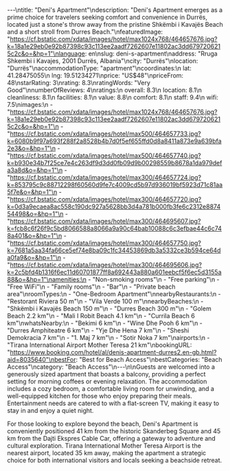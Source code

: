 ---\ntitle: "Deni's Apartment"\ndescription: "Deni's Apartment emerges as a prime choice for travelers seeking comfort and convenience in Durrës, located just a stone's throw away from the pristine Shkëmbi i Kavajës Beach and a short stroll from Durres Beach."\nfeaturedImage: "https://cf.bstatic.com/xdata/images/hotel/max1024x768/464657676.jpg?k=18a1e29eb0e92b87398c93c113ee2aadf7262607e11802ac3dd6797206215c2c&o=&hp=1"\nlanguage: en\nslug: deni-s-apartment\naddress: "Rruga Shkembi i Kavajes, 2001 Durrës, Albania"\ncity: "Durrës"\nlocation: "Durrës"\naccommodationType: "apartment"\ncoordinates:\n  lat: 41.28475055\n  lng: 19.51234271\nprice: "US$48"\npriceFrom: 48\nstarRating: 3\nrating: 8.3\nratingWords: "Very Good"\nnumberOfReviews: 4\nratings:\n  overall: 8.3\n  location: 8.1\n  cleanliness: 8.1\n  facilities: 8.1\n  value: 8.8\n  comfort: 8.1\n  staff: 9.4\n  wifi: 7.5\nimages:\n  - "https://cf.bstatic.com/xdata/images/hotel/max1024x768/464657676.jpg?k=18a1e29eb0e92b87398c93c113ee2aadf7262607e11802ac3dd6797206215c2c&o=&hp=1"\n  - "https://cf.bstatic.com/xdata/images/hotel/max500/464657733.jpg?k=6080b9f97a693f288f2a8528b4b7d0f5ef655ffd0d8a8411a873e9a639bfa2e3&o=&hp=1"\n  - "https://cf.bstatic.com/xdata/images/hotel/max500/464657740.jpg?k=b930e34b7f25ce7e4c263df9d3dd0fb09d9b00298559b8678a1da979defa3a8d&o=&hp=1"\n  - "https://cf.bstatic.com/xdata/images/hotel/max300/464657724.jpg?k=853795c9c88712298f60560d9fe7c4009cd5b97d936019bf5923d71c81aa5f7e&o=&hp=1"\n  - "https://cf.bstatic.com/xdata/images/hotel/max300/464657720.jpg?k=0d3a9ecaea8ac558c190dc927a5628bb3d4a781b000fb3fe6c2312e887454498&o=&hp=1"\n  - "https://cf.bstatic.com/xdata/images/hotel/max300/464695607.jpg?k=fcb8c6f26f9c5bd8066588a8066a9a90c64bab10088c6c3efbae44c6c748a401&o=&hp=1"\n  - "https://cf.bstatic.com/xdata/images/hotel/max300/464657750.jpg?k=7681a5aa34fa66ce5ef74e8ba09c1fc34453869db3a5332ce3b594ce64da0fa9&o=&hp=1"\n  - "https://cf.bstatic.com/xdata/images/hotel/max300/464695606.jpg?k=2c5bfd4b1316f6ec11d60701877ff8a692443a880a601eebcf5f6ec5d3155a88&o=&hp=1"\namenities:\n  - "Non-smoking rooms"\n  - "Free parking"\n  - "Free WiFi"\n  - "Family rooms"\n  - "Bar"\n  - "Private beach area"\nroomTypes:\n  - "One-Bedroom Apartment"\nnearbyRestaurants:\n  - "Restorant Riviera 50 m"\n  - "Vila Verde 100 m"\nnearbyBeaches:\n  - "Shkëmbi i Kavajës Beach 150 m"\n  - "Durres Beach 300 m"\n  - "Golem Beach 2.2 km"\n  - "Mali I Robit Beach 4.1 km"\n  - "Currila Beach 6 km"\nwhatsNearby:\n  - "Bekimi 6 km"\n  - "Wine Dhe Pooh 6 km"\n  - "Durres Amphiteatre 6 km"\n  - "Yje Dhe Hena 7 km"\n  - "Sheshi Demokracia 7 km"\n  - "1. Maj 7 km"\n  - "Sotir Noka 7 km"\nairports:\n  - "Tirana International Airport Mother Teresa 21 km"\nbookingURL: "https://www.booking.com/hotel/al/denis-apartment-durres2.en-gb.html?aid=8035640"\nbestFor: "Best for Beach Access"\nbestCategories: "Beach Access"\ncategory: "Beach Access"\n---\n\nGuests are welcomed into a generously sized apartment that boasts a balcony, providing a perfect setting for morning coffees or evening relaxation. The accommodation includes a cozy bedroom, a comfortable living room for unwinding, and a well-equipped kitchen for those who enjoy preparing their meals. Entertainment needs are catered to with a flat-screen TV, making it easy to stay in and enjoy a quiet night.

For those looking to explore beyond the beach, Deni's Apartment is conveniently positioned 41 km from the historic Skanderbeg Square and 45 km from the Dajti Ekspres Cable Car, offering a gateway to adventure and cultural exploration. Tirana International Mother Teresa Airport is the nearest airport, located 35 km away, making the apartment a strategic choice for both international visitors and locals seeking a beachside retreat.